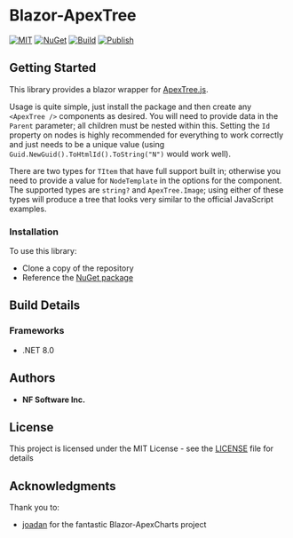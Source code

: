 # Blazor-ApexTree

[![MIT](https://img.shields.io/github/license/NF-Software-Inc/Blazor-ApexTree)](https://github.com/NF-Software-Inc/Blazor-ApexTree/blob/master/LICENSE)
[![NuGet](https://img.shields.io/nuget/v/Blazor-ApexTree.svg)](https://www.nuget.org/packages/Blazor-ApexTree/)
[![Build](https://img.shields.io/github/actions/workflow/status/NF-Software-Inc/Blazor-ApexTree/build.yml)](https://github.com/NF-Software-Inc/Blazor-ApexTree/actions/workflows/build.yml)
[![Publish](https://img.shields.io/github/actions/workflow/status/NF-Software-Inc/Blazor-ApexTree/publish.yml?label=publish)](https://github.com/NF-Software-Inc/Blazor-ApexTree/actions/workflows/publish.yml)

## Getting Started

This library provides a blazor wrapper for [ApexTree.js](https://apexcharts.com/apextree/). 

Usage is quite simple, just install the package and then create any `<ApexTree />` components as desired. You will need to provide data in the `Parent` parameter; all children must be nested within this. Setting the `Id` property on nodes is highly recommended for everything to work correctly and just needs to be a unique value (using `Guid.NewGuid().ToHtmlId().ToString("N")` would work well).

There are two types for `TItem` that have full support built in; otherwise you need to provide a value for `NodeTemplate` in the options for the component. The supported types are `string?` and `ApexTree.Image`; using either of these types will produce a tree that looks very similar to the official JavaScript examples.

### Installation

To use this library: 

* Clone a copy of the repository
* Reference the [NuGet package](https://www.nuget.org/packages/Blazor-ApexTree/)

## Build Details

### Frameworks

- .NET 8.0

## Authors

* **NF Software Inc.**

## License

This project is licensed under the MIT License - see the [LICENSE](LICENSE) file for details

## Acknowledgments

Thank you to:
* [joadan](https://github.com/apexcharts/Blazor-ApexCharts) for the fantastic Blazor-ApexCharts project
